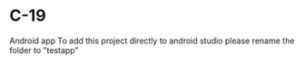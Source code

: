 # C-19
Android app
To add this project directly to android studio please rename the folder to "testapp"
